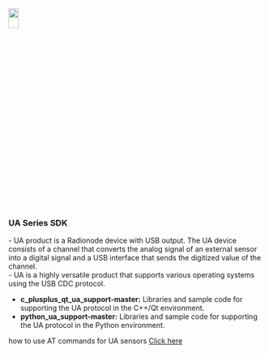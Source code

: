 <img src="https://github.com/user-attachments/assets/771264bf-60dc-46db-bd62-2f0d790b0e11" width="20%" height="10%">
<body>
    <h3>UA Series SDK</h3>
    <p>
       - UA product is a Radionode device with USB output. The UA device consists of a channel that converts the 
        analog signal of an external sensor into a digital signal and a USB interface that sends the digitized 
        value of the channel.<br>
       - UA is a highly versatile product that supports various operating systems using the USB CDC protocol.
    </p>
    <ul>
        <li>
            <strong>c_plusplus_qt_ua_support-master:</strong> Libraries and sample code for supporting the UA 
            protocol in the C++/Qt environment.
        </li>
        <li>
            <strong>python_ua_support-master:</strong> Libraries and sample code for supporting the UA protocol 
            in the Python environment.
        </li>
    </ul>
    <p>
       how to use AT commands for UA sensors
        <a href="https://help.radionode365.com/en/knowledge-base/ua-sensor-atcommands">
            Click here
        </a>
    </p>
</body>
